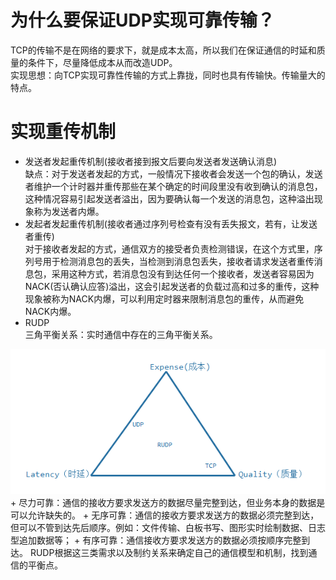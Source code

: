 # 为什么要保证UDP实现可靠传输？
TCP的传输不是在网络的要求下，就是成本太高，所以我们在保证通信的时延和质量的条件下，尽量降低成本从而改造UDP。  
实现思想：向TCP实现可靠性传输的方式上靠拢，同时也具有传输快。传输量大的特点。
# 实现重传机制
+ 发送者发起重传机制(接收者接到报文后要向发送者发送确认消息)  
缺点：对于发送者发起的方式，一般情况下接收者会发送一个包的确认，发送者维护一个计时器并重传那些在某个确定的时间段里没有收到确认的消息包，这种情况容易引起发送者溢出，因为要确认每一个发送的消息包，这种溢出现象称为发送者内爆。
+ 发起者发起重传机制(接收者通过序列号检查有没有丢失报文，若有，让发送者重传)  
对于接收者发起的方式，通信双方的接受者负责检测错误，在这个方式里，序列号用于检测消息包的丢失，当检测到消息包丢失，接收者请求发送者重传消息包，采用这种方式，若消息包没有到达任何一个接收者，发送者容易因为NACK(否认确认应答)溢出，这会引起发送者的负载过高和过多的重传，这种现象被称为NACK内爆，可以利用定时器来限制消息包的重传，从而避免NACK内爆。
+ RUDP  
三角平衡关系：实时通信中存在的三角平衡关系。  
<img src="images/三角平衡关系.png"/>  
+ 尽力可靠：通信的接收方要求发送方的数据尽量完整到达，但业务本身的数据是可以允许缺失的。
+ 无序可靠：通信的接收方要求发送方的数据必须完整到达，但可以不管到达先后顺序。例如：文件传输、白板书写、图形实时绘制数据、日志型追加数据等；
+ 有序可靠：通信接收方要求发送方的数据必须按顺序完整到达。  
RUDP根据这三类需求以及制约关系来确定自己的通信模型和机制，找到通信的平衡点。  